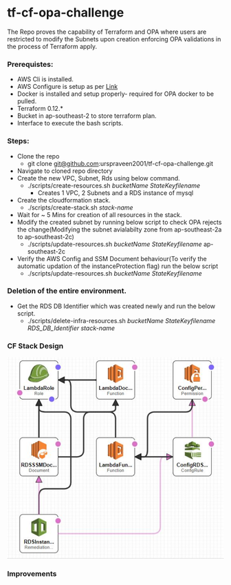 # tf-cf-opa-challenge

The Repo proves the capability of Terraform and OPA where users are restricted to modify the Subnets upon creation enforcing OPA validations in the process of Terraform apply.

### Prerequistes:

- AWS Cli is installed.
- AWS Configure is setup as per [Link](<https://docs.aws.amazon.com/cli/latest/userguide/cli-configure-files.html>)
- Docker is installed and setup properly- required for OPA docker to be pulled.
- Terraform 0.12.*
- Bucket in ap-southeast-2 to store terraform plan.
- Interface to execute the bash scripts.

### Steps:

- Clone the repo
    - git clone git@github.com:urspraveen2001/tf-cf-opa-challenge.git
- Navigate to cloned repo directory
- Create the new VPC, Subnet, Rds using below command.
    - ./scripts/create-resources.sh *bucketName* *StateKeyfilename*
        - Creates 1 VPC, 2 Subnets and a RDS instance of mysql
- Create the cloudformation stack.
    - ./scripts/create-stack.sh *stack-name*
- Wait for ~ 5 Mins for creation of all resources in the stack.
- Modify the created subnet by running below script to check OPA rejects the change(Modifying the subnet avialabilty zone from ap-southeast-2a to ap-southeast-2c)
    - ./scripts/update-resources.sh *bucketName* *StateKeyfilename* ap-southeast-2c
- Verify the AWS Config and SSM Document behaviour(To verify the automatic updation of the instanceProtection flag) run the below script
    - ./scripts/update-resources.sh *bucketName* *StateKeyfilename*

### Deletion of the entire environment.
- Get the RDS DB Identifier which was created newly and run the below script.
    - ./scripts/delete-infra-resources.sh *bucketName* *StateKeyfilename* *RDS_DB_Identifier* *stack-name*

### CF Stack Design

![Screenshot](cf-stack-design.JPG)

### Improvements
